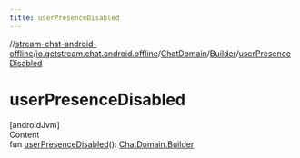 ```yaml
---
title: userPresenceDisabled
---
```

//[stream-chat-android-offline](../../../../index.md)/[io.getstream.chat.android.offline](../../index.md)/[ChatDomain](../index.md)/[Builder](index.md)/[userPresenceDisabled](userPresenceDisabled.md)



# userPresenceDisabled  
[androidJvm]  
Content  
fun [userPresenceDisabled](userPresenceDisabled.md)(): [ChatDomain.Builder](index.md)  



